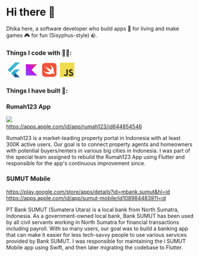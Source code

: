 # Hi there 👋

Dhika here, a software developer who build apps 📱 for living and make games 🎮 for fun (Sisyphus-style) 🪨. <br />
  
### Things I code with 👨‍💻:

<div>
  <img src="https://github.com/devicons/devicon/blob/master/icons/flutter/flutter-original.svg" title="Flutter" alt="Flutter" width="40" height="40"/>&nbsp;
  <img src="https://github.com/devicons/devicon/blob/master/icons/kotlin/kotlin-original.svg" title="Kotlin" alt="Kotlin" width="40" height="40"/>&nbsp;
  <img src="https://github.com/devicons/devicon/blob/master/icons/swift/swift-original.svg" title="Swift" alt="Swift" width="40" height="40"/>&nbsp;
  <img src="https://github.com/devicons/devicon/blob/master/icons/javascript/javascript-original.svg" title="Javascript" alt="Javascript" width="40" height="40"/>&nbsp;
<div>

### Things I have built 🔧:

### Rumah123 App
<a href="https://play.google.com/store/apps/details?id=com.rumah123&hl=id"> <img src="https://en.m.wikipedia.org/wiki/File:Google_Play_Store_badge_EN.svg"></a> </br>
https://apps.apple.com/id/app/rumah123/id644854546 </br>

Rumah123 is a market-leading property portal in Indonesia with at least 300K active users. Our goal is to connect property agents and homeowners with potential buyers/renters in various big cities in Indonesia. I was part of the special team assigned to rebuild the Rumah123 App using Flutter and responsible for the app's continuous improvement since.

### SUMUT Mobile
https://play.google.com/store/apps/details?id=mbank.sumut&hl=id </br>
https://apps.apple.com/id/app/sumut-mobile/id1089844839?l=id </br>

PT Bank SUMUT (Sumatera Utara) is a local bank from North Sumatra, Indonesia. As a government-owned local bank, Bank SUMUT has been used by all civil servants working in North Sumatra for financial transactions including payroll. With so many users, our goal was to build a banking app that can make it easier for less tech-savvy people to use various services provided by Bank SUMUT. I was responsible for maintaining the i SUMUT Mobile app using Swift, and then later migrating the codebase to Flutter.


